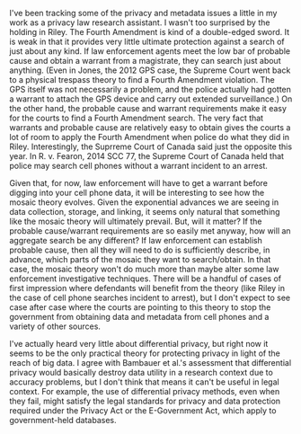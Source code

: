 I've been tracking some of the privacy and metadata issues a little in my work as a privacy law research assistant. I wasn't too surprised by the holding in Riley. The Fourth Amendment is kind of a double-edged sword. It is weak in that it provides very little ultimate protection against a search of just about any kind. If law enforcement agents meet the low bar of probable cause and obtain a warrant from a magistrate, they can search just about anything. (Even in Jones, the 2012 GPS case, the Supreme Court went back to a physical trespass theory to find a Fourth Amendment violation. The GPS itself was not necessarily a problem, and the police actually had gotten a warrant to attach the GPS device and carry out extended surveillance.) On the other hand, the probable cause and warrant requirements make it easy for the courts to find a Fourth Amendment search. The very fact that warrants and probable cause are relatively easy to obtain gives the courts a lot of room to apply the Fourth Amendment when police do what they did in Riley. Interestingly, the Suprreme Court of Canada said just the opposite this year. In R. v. Fearon, 2014 SCC 77, the Supreme Court of Canada held that police may search cell phones without a warrant incident to an arrest. 

Given that, for now, law enforcement will have to get a warrant before digging into your cell phone data, it will be interesting to see how the mosaic theory evolves. Given the exponential advances we are seeing in data collection, storage, and linking, it seems only natural that something like the mosaic theory will ultimately prevail. But, will it matter? If the probable cause/warrant requirements are so easily met anyway, how will an aggregate search be any different? If law enforcement can establish probable cause, then all they will need to do is sufficiently describe, in advance, which parts of the mosaic they want to search/obtain. In that case, the mosaic theory won't do much more than maybe alter some law enforcement investigative techniques. There will be a handful of cases of first impression where defendants will benefit from the theory (like Riley in the case of cell phone searches incident to arrest), but I don't expect to see case after case where the courts are pointing to this theory to stop the government from obtaining data and metadata from cell phones and a variety of other sources. 

I've actually heard very little about differential privacy, but right now it seems to be the only practical theory for protecting privacy in light of the reach of big data. I agree with Bambauer et al.'s assessment that differential privacy would basically destroy data utility in a research context due to accuracy problems, but I don't think that means it can't be useful in legal context. For example, the use of differential privacy methods, even when they fail, might satisfy the legal standards for privacy and data protection required under the Privacy Act or the E-Government Act, which apply to government-held databases. 

